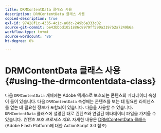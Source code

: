 ```yaml
---
title: DRMContentData 클래스 사용
description: DRMContentData 클래스 사용
copied-description: true
exl-id: 97428f1c-4335-4c1c-a0dc-249b6a333c02
source-git-commit: be43bbbd1051886c8979ff590a3197b2a7249b6a
workflow-type: tm+mt
source-wordcount: '86'
ht-degree: 0%

---
```


# DRMContentData 클래스 사용 {#using-the-drmcontentdata-class}

다음 `DRMContentData` 개체에는 Adobe 액세스로 보호되는 콘텐츠의 메타데이터 속성이 들어 있습니다. 다음 `DRMContentData` 속성에는 콘텐츠를 보는 데 필요한 라이센스를 얻는 데 필요한 정보가 포함되어 있습니다. 다음을 사용할 수 있습니다. `DRMContentData` 클래스에 설명된 대로 컨텐츠와 연결된 메타데이터 파일을 가져올 수 있습니다. *컨텐츠 보호 프로세스 개요*. 자세한 내용은 [DRMContentData 클래스](https://help.adobe.com/en_US/FlashPlatform/reference/actionscript/3/flash/net/drm/DRMContentData.html) (Adobe Flash Platform에 대한 ActionScript 3.0 참조)
